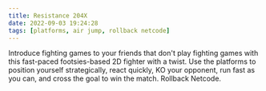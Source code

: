 ```yaml
---
title: Resistance 204X
date: 2022-09-03 19:24:28
tags: [platforms, air jump, rollback netcode]
---
```

Introduce fighting games to your friends that don't play fighting games with this fast-paced footsies-based 2D fighter with a twist. Use the platforms to position yourself strategically, react quickly, KO your opponent, run fast as you can, and cross the goal to win the match. Rollback Netcode.